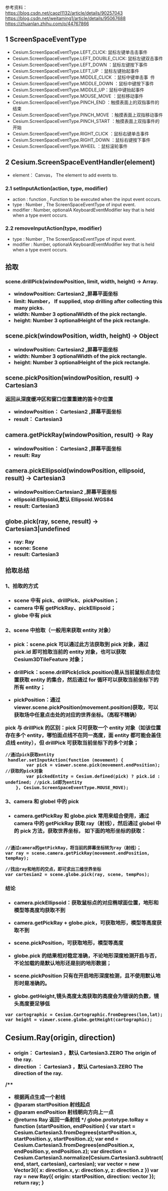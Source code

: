 参考资料：  
 https://blog.csdn.net/caozl1132/article/details/90257043
https://blog.csdn.net/weitaming1/article/details/95067688
https://zhuanlan.zhihu.com/p/44767866

## 1 ScreenSpaceEventType

- Cesium.ScreenSpaceEventType.LEFT_CLICK: 鼠标左键单击击事件
- Cesium.ScreenSpaceEventType.LEFT_DOUBLE_CLICK: 鼠标左键双击事件
- Cesium.ScreenSpaceEventType.LEFT_DOWN ：鼠标左键按下事件
- Cesium.ScreenSpaceEventType.LEFT_UP ：鼠标左键抬起事件
- Cesium.ScreenSpaceEventType.MIDDLE_CLICK ：鼠标中键单击事 ​​ 件
- Cesium.ScreenSpaceEventType.MIDDLE_DOWN ：鼠标中键按下事件
- Cesium.ScreenSpaceEventType.MIDDLE_UP：鼠标中键抬起事件
- Cesium.ScreenSpaceEventType.MOUSE_MOVE ：鼠标移动事件
- Cesium.ScreenSpaceEventType.PINCH_END ：触摸表面上的双指事件的结束
- Cesium.ScreenSpaceEventType.PINCH_MOVE ：触摸表面上双指移动事件
- Cesium.ScreenSpaceEventType.PINCH_START ：触摸表面上双指事件的开始
- Cesium.ScreenSpaceEventType.RIGHT_CLICK ：鼠标右键单击事件
- Cesium.ScreenSpaceEventType.RIGHT_DOWN ：鼠标右键按下事件
- Cesium.ScreenSpaceEventType.WHEEL ：鼠标滚轮事件

## 2 Cesium.ScreenSpaceEventHandler(element)

- element： Canvas， The element to add events to.

### 2.1 setInputAction(action, type, modifier)

- action : function , Function to be executed when the input event occurs.
- type : Number , The ScreenSpaceEventType of input event.
- modifier : Number, optionalA KeyboardEventModifier key that is held when a type event occurs.

### 2.2 removeInputAction(type, modifier)

- type : Number , The ScreenSpaceEventType of input event.
- modifier : Number, optionalA KeyboardEventModifier key that is held when a type event occurs.

## 拾取

### scene.drillPick(windowPosition, limit, width, height) → Array.<Object>

- windowPosition: Cartesian2 ,屏幕平面坐标
- limit: Number， If supplied, stop drilling after collecting this many picks.
- width: Number 3 optionalWidth of the pick rectangle.
- height: Number 3 optionalHeight of the pick rectangle.

### scene.pick(windowPosition, width, height) → Object

- windowPosition: Cartesian2 ,屏幕平面坐标
- width: Number 3 optionalWidth of the pick rectangle.
- height: Number 3 optionalHeight of the pick rectangle.

### scene.pickPosition(windowPosition, result) → Cartesian3

返回从深度缓冲区和窗口位置重建的笛卡尔位置

- windowPosition： Cartesian2 ,屏幕平面坐标
- result： Cartesian3

### camera.getPickRay(windowPosition, result) → Ray

- windowPosition： Cartesian2 ,屏幕平面坐标
- result: Ray

### camera.pickEllipsoid(windowPosition, ellipsoid, result) → Cartesian3

- windowPosition:Cartesian2 ,屏幕平面坐标
- ellipsoid:Ellipsoid,默认 Ellipsoid.WGS84
- result: Cartesian3

### globe.pick(ray, scene, result) → Cartesian3|undefined

- ray: Ray
- scene: Scene
- result: Cartesian3

### 拾取总结

#### 1、拾取的方式

- scene 中有 pick、drillPick、pickPosition；
- camera 中有 getPickRay、pickEllipsoid；
- globe 中有 pick

#### 2、scene 中拾取（一般用来获取 entity 对象）

- pick：scene.pick 可以通过此方法获取到 pick 对象，通过 pick.id 即可拾取当前的 entity 对象，也可以获取 Cesium3DTileFeature 对象；

- drillPick：scene.drillPick(click.position)是从当前鼠标点击位置获取 entity 的集合，然后通过 for 循环可以获取当前坐标下的所有 entity；

- pickPosition：通过 viewer.scene.pickPosition(movement.position)获取，可以获取场中任意点击处的对应的**世界坐标**。（高程不精确）

pick 与 drillPick 的区别：pick 只可获取一个 entity 对象（如该位置存在多个 entity，哪怕面点线不在同一高度，面 entity 都可能会盖住点线 entity），但 drillPick 可获取当前坐标下的多个对象；

```
//通过pick获取entity 
 handler.setInputAction(function (movement) {
        var pick = viewer.scene.pick(movement.endPosition);  //获取的pick对象
        var pickedEntity = Cesium.defined(pick) ? pick.id : undefined; //pick.id即为entity
    }, Cesium.ScreenSpaceEventType.MOUSE_MOVE);

```

#### 3、camera 和 globel 中的 pick

- camera.getPickRay 和 globe.pick 常用来组合使用，通过 camera 中的 getPickRay 获取 ray（射线），然后通过 globel 中的 pick 方法，获取世界坐标，
  如下面的地形坐标的获取：

```

//通过camera的getPickRay，将当前的屏幕坐标转为ray（射线）；
var ray = scene.camera.getPickRay(movement.endPosition, tempRay);

//找出ray和地形的交点，即可求出三维世界坐标
var cartesian2 = scene.globe.pick(ray, scene, tempPos);

```

#### 结论

- camera.pickEllipsoid：获取鼠标点的对应椭球面位置，地形和模型等高度均获取不到
- camera.getPickRay + globe.pick，可获取地形，模型等高度获取不到
- scene.pickPosition，可获取地形，模型等高度

- globe.pick 的结果相对稳定准确，不论地形深度检测开启与否，不论加载的是默认地形还是别的地形数据；
- scene.pickPosition 只有在开启地形深度检测，且不使用默认地形时是准确的。
- globe.getHeight,镜头高度太高获取的高度会为错误的负数，镜头高度要足够低

```
var cartographic = Cesium.Cartographic.fromDegrees(lon,lat);
var height = viewer.scene.globe.getHeight(cartographic);
```

## Cesium.Ray(origin, direction)

- origin： Cartesian3 ，默认 Cartesian3.ZERO The origin of the ray.
- direction ： Cartesian3 ，默认 Cartesian3.ZERO The direction of the ray.

/\*\*

- 根据两点生成一个射线
- @param startPosition 射线起点
- @param endPosition 射线朝向方向上一点
- @returns Ray 返回一条射线
  \*/
  globe.prototype.toRay = function (startPosition, endPosition) {
  var start = Cesium.Cartesian3.fromDegrees(startPosition.x, startPosition.y, startPosition.z);
  var end = Cesium.Cartesian3.fromDegrees(endPosition.x, endPosition.y, endPosition.z);
  var direction = Cesium.Cartesian3.normalize(Cesium.Cartesian3.subtract(end, start, cartesian), cartesian);
  var vector = new Vector3({
  x: direction.x,
  y: direction.y,
  z: direction.z
  })
  var ray = new Ray({
  origin: startPosition,
  direction: vector
  });
  return ray;
  }
